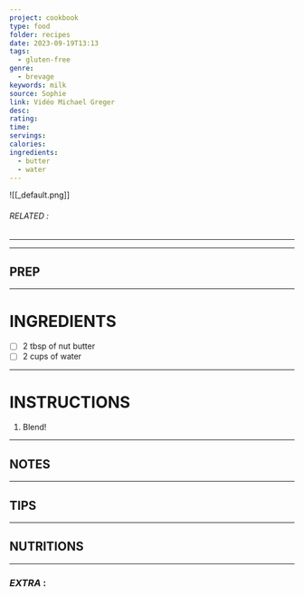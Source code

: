 ```yaml
---
project: cookbook
type: food
folder: recipes
date: 2023-09-19T13:13
tags:
  - gluten-free
genre:
  - brevage
keywords: milk
source: Sophie
link: Vidéo Michael Greger
desc: 
rating: 
time: 
servings: 
calories: 
ingredients:
  - butter
  - water
---
```


![[_default.png]]
###### *RELATED* : 
---


---
## PREP



---
# INGREDIENTS

- [ ] 2 tbsp of nut butter
- [ ] 2 cups of water

---
# INSTRUCTIONS

1. Blend!

---
## NOTES



---
## TIPS



---
## NUTRITIONS



---
### *EXTRA* :



